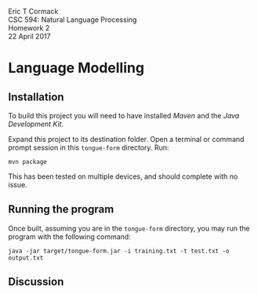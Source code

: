 Eric T Cormack<br />
CSC 594: Natural Language Processing<br />
Homework 2<br />
22 April 2017

# Language Modelling

## Installation
To build this project you will need to have installed *Maven* and the *Java
Development Kit*.

Expand this project to its destination folder. Open a terminal or command prompt
session in this `tongue-form` directory. Run:
```
mvn package
```

This has been tested on multiple devices, and should complete with no issue.

## Running the program

Once built, assuming you are in the `tongue-form` directory, you may run the
program with the following command:
```
java -jar target/tongue-form.jar -i training.txt -t test.txt -o output.txt
```

## Discussion
